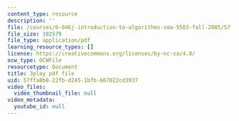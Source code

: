 ```yaml
---
content_type: resource
description: ''
file: /courses/6-046j-introduction-to-algorithms-sma-5503-fall-2005/57ffa8b822fbd2451bfb667022cd3937_cJOHERGcGm4.pdf
file_size: 102579
file_type: application/pdf
learning_resource_types: []
license: https://creativecommons.org/licenses/by-nc-sa/4.0/
ocw_type: OCWFile
resourcetype: Document
title: 3play pdf file
uid: 57ffa8b8-22fb-d245-1bfb-667022cd3937
video_files:
  video_thumbnail_file: null
video_metadata:
  youtube_id: null
---
```


